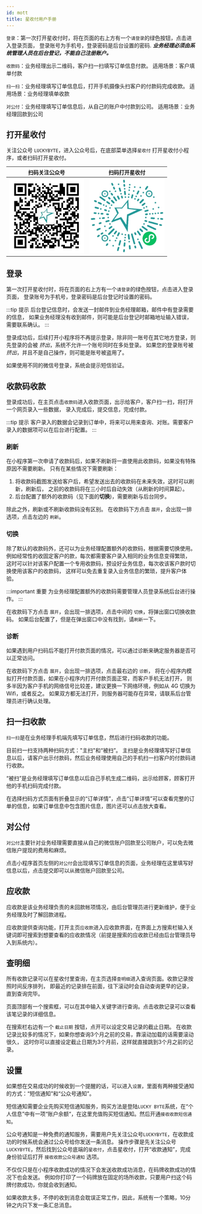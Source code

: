 ```yaml
---
id: mott
title: 星收付用户手册
---
```


`登录`：第一次打开星收付时，将在页面的右上方有一个`请登录`的绿色按钮，点击进入登录页面， 登录账号为手机号，登录密码是后台设置的密码.
***业务经理必须由系统管理人员在后台登记，不能自己注册账户。***

`收款码`：业务经理出示二维码，客户扫一扫填写订单信息付款。
适用场景：客户填单付款

`扫一扫`：业务经理填写订单信息后，打开手机摄像头扫客户的付款码完成收款。
适用场景：业务经理填单收款

`对公付`：业务经理填写订单信息后，从自己的账户中付款到公司。
适用场景：业务经理回款到公司

## 打开星收付

关注公众号 `LUCKYBYTE`，进入公众号后，在底部菜单选择`星收付`
打开星收付小程序，或者扫码打开星收付。

  扫码关注公众号             |  扫码打开星收付
:-------------------------:|:-------------------------:
<img src='/img/weixin/gzh.jpg' width='200' title='公众号' alt='公众号二维码' /> | <img src='/img/weixin/mott.jpg' width='200' title='星收付' alt='小程序码' />

## 登录

第一次打开星收付时，将在页面的右上方有一个`请登录`的绿色按钮，点击进入登录页面，
登录账号为手机号，登录密码是后台登记时设置的密码。

:::tip 提示
后台登记信息时，会发送一封邮件到业务经理邮箱，邮件中有登录需要的信息，
如果业务经理没有收到邮件，则可能是后台登记时邮箱地址输入错误，需要联系确认。
:::

登录成功后，后续打开小程序将不再提示登录，除非同一账号在其它地方登录，则先登录的会被
_挤出_，系统不允许一个账号同时在多处登录。
如果您的登录账号被 _挤出_，并且不是自己操作，则可能是账号被盗用了。

如果使用不同的微信号登录，系统会提示短信验证。

## 收款码收款

登录成功后，在主页点击`收款码`进入收款页面，出示给客户，客户扫一扫，将打开一个网页录入一些数据，
录入完成后，提交信息，完成付款。

:::tip 提示
客户录入的数据会记录到订单中，将来可以用来查询、对账。需要客户录入的数据项可以在后台进行配置。
:::

### 刷新

在小程序第一次申请了收款码后，如果不刷新将一直使用此收款码，如果没有特殊原因不需要刷新。
只有在某些情况下需要刷新：

1. 将收款码截图发送给客户后，希望发送出去的收款码在未来失效，这时可以刷新，刷新后，
之前的收款码将在三小时后自动失效（从刷新的时间算起）。
1. 后台配置了额外的收款码（见下面的**切换**)，需要刷新与后台同步。

除此之外，刷新或不刷新收款码没有区别。
在收款码下方点击 `展开`，会出现一排选项，点击左边的 `刷新`。

### 切换

除了默认的收款码外，还可以为业务经理配置额外的收款码，根据需要切换使用。
例如经常性的收固定客户的款，每次都需要客户录入相同的业务信息变得繁琐，
这时可以针对该客户配置一个专用收款码，预设好业务信息，每次收该客户款时切换使用该客户的收款码，
这样可以免去重复录入业务信息的繁琐，提升客户体验。

:::important 重要
为业务经理配置额外的收款码需要管理人员登录系统后台进行操作。
:::

在收款码下方点击 `展开`，会出现一排选项，点击中间的 `切换`，将弹出窗口切换收款码。
如果后台配置了，但是在弹出窗口中没有找到，请`刷新`一下。

### 诊断

如果遇到用户扫码后不能打开付款页面的情况，可以通过诊断来确定服务器是否可以正常访问。

在收款码下方点击 `展开`，会出现一排选项，点击最右边的 `诊断`，
将在小程序内模拟打开付款页面，如果在小程序内打开付款页面正常，而客户手机无法打开，
则多半因为客户手机的网络信号比较差，建议更换一下网络环境，例如从 4G 切换为 Wifi，或者反之。
如果双方都无法打开，则服务器可能存在异常，请联系后台管理员进行确认处理。

## 扫一扫收款

`扫一扫`是在业务经理手机端先填写订单信息，然后进行扫码收款的功能。

目前扫一扫支持两种扫码方式："主扫"和“被扫”。
主扫是业务经理填写好订单信息以后，请客户出示付款码，然后业务经理使用自己的手机扫一扫客户的付款码进行收款。

“被扫”是业务经理填写订单信息以后自己手机生成二维码，出示给顾客，顾客打开他的手机扫码完成付款。

在选择扫码方式页面有折叠显示的“订单详情”，点击“订单详情”可以查看完整的订单的信息，如果订单信息中包含图片信息，图片还可以点击放大查看。

## 对公付

`对公付`主要针对业务经理需要直接从自己的微信账户回款至公司账户，可以免去微信账户提现的费用和麻烦。

点击小程序首页左侧的`对公付`会出现填写订单信息的页面，业务经理在这里填写好信息以后，点击提交即可以从微信账户回款至公司。

## 应收款

应收款是该业务经理负责的未回款帐项情况，由后台管理员进行更新维护，便于业务经理及时了解回款进程。

应收款提供查询功能，打开主页`应收款`进入应收款界面，在界面上方搜索栏输入关键词即可搜索到想要查看的应收款情况（前提是搜索的应收款已经由后台管理员导入到系统内）。

## 查明细

所有收款记录可以在星收付里查询，在主页选择`查明细`进入查询页面。收款记录按照时间反序排列，
即最近的记录排在前面，往下滚动时会自动查询更早的记录，直到查询完毕。

页面顶部有一个搜索框，可以在其中输入关键字进行查询。点击收款记录可以查看该笔记录的详细信息。

在搜索栏右边有一个 `截止日期` 按钮，点开可以设定交易记录的截止日期。
在收款记录比较多的情况下，如果你想查询3个月之前的交易，靠滚动加载的话需要滚动很久，
这时你可以直接设定截止日期为3个月前，这样就直接跳到3个月之前的记录。


## 设置

如果想在交易成功的时候收到一个提醒的话，可以进入`设置`，里面有两种接受通知的方式：“短信通知”和“公众号通知”。

短信通知需要企业先购买短信通知服务，购买方法是登陆`LUCKY BYTE`系统，在“个人信息”中有一项“账户余额“，在这里充值购买短信通知。然后开通`接收收款短信通知`。

公众号通知是一种免费的通知服务，需要用户先关注公众号`LUCKYBYTE`，在收款成功的时候系统会通过公众号给你发送一条消息。
操作步骤是先关注公众号`LUCKYBYTE`，然后找到公众号底端的`星收付`，点击星收付，打开“收款通知”，完成身份验证后打开 `接收收款公众号通知` 选项。

不仅仅只是在小程序收款成功的情况下会发送收款成功消息，在码牌收款成功的情况下也会发送。
例如你打印了一个码牌放在固定的场所收款，只要用户扫这个码牌付款成功，你就会收到通知。

如果收款太多，不停的收到消息会耽误正常工作，因此，系统有一个策略，10分钟之内只下发一条汇总消息。
